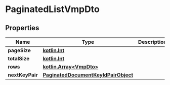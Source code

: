 # PaginatedListVmpDto

## Properties
Name | Type | Description | Notes
------------ | ------------- | ------------- | -------------
**pageSize** | [**kotlin.Int**](.md) |  | 
**totalSize** | [**kotlin.Int**](.md) |  | 
**rows** | [**kotlin.Array&lt;VmpDto&gt;**](VmpDto.md) |  | 
**nextKeyPair** | [**PaginatedDocumentKeyIdPairObject**](PaginatedDocumentKeyIdPairObject.md) |  |  [optional]
